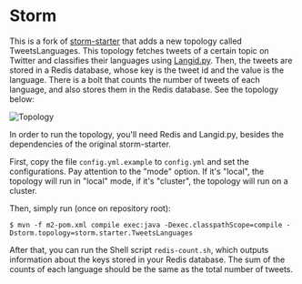 # Storm

This is a fork of [storm-starter](http://github.com/nathanmarz/storm-starter) that adds a new topology called TweetsLanguages. This topology fetches tweets of a certain topic on Twitter and classifies their languages using [Langid.py](https://github.com/saffsd/langid.py). Then, the tweets are stored in a Redis database, whose key is the tweet id and the value is the language. There is a bolt that counts the number of tweets of each language, and also stores them in the Redis database. See the topology below:

![Topology](https://raw.github.com/caiosba/storm-starter/master/docs/topology.png "Topology")

In order to run the topology, you'll need Redis and Langid.py, besides the dependencies of the original storm-starter.

First, copy the file `config.yml.example` to `config.yml` and set the configurations. Pay attention to the "mode" option. If it's "local", the topology will run in "local" mode, if it's "cluster", the topology will run on a cluster.

Then, simply run (once on repository root):

`$ mvn -f m2-pom.xml compile exec:java -Dexec.classpathScope=compile -Dstorm.topology=storm.starter.TweetsLanguages`

After that, you can run the Shell script `redis-count.sh`, which outputs information about the keys stored in your Redis database. The sum of the counts of each language should be the same as the total number of tweets.
